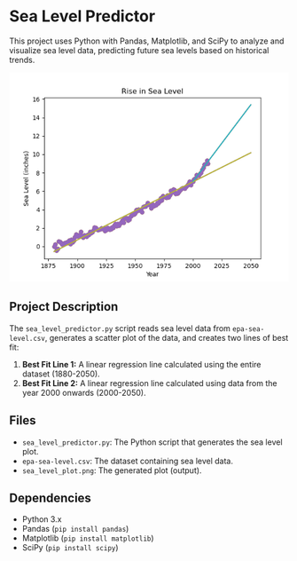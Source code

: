 # Sea Level Predictor

This project uses Python with Pandas, Matplotlib, and SciPy to analyze and visualize sea level data, predicting future sea levels based on historical trends.


![image](https://github.com/juandavidartal/sea-level-predictor/blob/main/sea_level_plot.png)

## Project Description

The `sea_level_predictor.py` script reads sea level data from `epa-sea-level.csv`, generates a scatter plot of the data, and creates two lines of best fit:

1.  **Best Fit Line 1:** A linear regression line calculated using the entire dataset (1880-2050).
2.  **Best Fit Line 2:** A linear regression line calculated using data from the year 2000 onwards (2000-2050).



## Files

* `sea_level_predictor.py`: The Python script that generates the sea level plot.
* `epa-sea-level.csv`: The dataset containing sea level data.
* `sea_level_plot.png`: The generated plot (output).

## Dependencies

* Python 3.x
* Pandas (`pip install pandas`)
* Matplotlib (`pip install matplotlib`)
* SciPy (`pip install scipy`)
